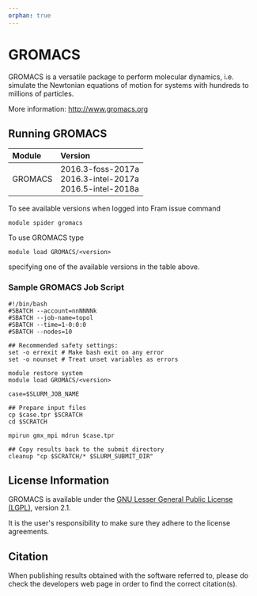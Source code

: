 ```yaml
---
orphan: true
---
```


# GROMACS


GROMACS is a versatile package to perform molecular dynamics, i.e. simulate the Newtonian equations of motion for systems with hundreds to millions of particles.

More information: http://www.gromacs.org

## Running GROMACS

| Module     | Version     |
| :------------- | :------------- |
| GROMACS |2016.3-foss-2017a <br>2016.3-intel-2017a <br>2016.5-intel-2018a <br>|

To see available versions when logged into Fram issue command

    module spider gromacs

To use GROMACS type

    module load GROMACS/<version>

specifying one of the available versions in the table above.

### Sample GROMACS Job Script

```
#!/bin/bash
#SBATCH --account=nnNNNNk
#SBATCH --job-name=topol
#SBATCH --time=1-0:0:0
#SBATCH --nodes=10

## Recommended safety settings:
set -o errexit # Make bash exit on any error
set -o nounset # Treat unset variables as errors

module restore system
module load GROMACS/<version>

case=$SLURM_JOB_NAME

## Prepare input files
cp $case.tpr $SCRATCH
cd $SCRATCH

mpirun gmx_mpi mdrun $case.tpr

## Copy results back to the submit directory
cleanup "cp $SCRATCH/* $SLURM_SUBMIT_DIR"
```

## License Information

GROMACS is available under the [GNU Lesser General Public License (LGPL)](http://www.gnu.org/licenses/lgpl-2.1.html), version 2.1.

It is the user's responsibility to make sure they adhere to the license agreements.

## Citation

When publishing results obtained with the software referred to, please do check the developers web page in order to find the correct citation(s).
